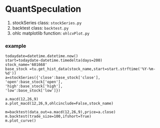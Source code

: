 # QuantSpeculation

1. stockSeries class: `stockSeries.py`
2. backtest class: `backtest.py`
3. ohlc matplotlib function: `ohlcvPlot.py`

### example

```
todaydate=datetime.datetime.now()
start=todaydate-datetime.timedelta(days=200)
stock_name='601668'
base_stock =tu.get_hist_data(stock_name,start=start.strftime('%Y-%m-%d'))
a=stockSeries({'close':base_stock['close'],
'open':base_stock['open'],
'high':base_stock['high'],
'low':base_stock['low']})         
```

```
a.macd(12,26,9)
a.plot_macd(12,26,9,ohlcinclude=False,stock_name)
```  

```
m=backtest(data_out=a.macd(12,26,9),price=a.close)
m.backtest(trade_size=100,ifshort=True)
m.plot_curve()
```